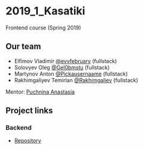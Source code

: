 # 2019_1_Kasatiki

Frontend course (Spring 2019)

## Our team
- Elfimov Vladimir [@evvfebruary](https://github.com/evvfebruary) (fullstack)
- Solovyev Oleg [@Gel0bmstu](https://github.com/Gel0bmstu) (fullstack)
- Martynov Anton [@Pickausernaame](https://github.com/Pickausernaame) (fullstack)
- Rakhimgaliyev Temirlan [@Rakhimgaliev](https://github.com/Rakhimgaliev) (fullstack)

Mentor: [Puchnina Anastasia](https://github.com/puchninanastya)

## Project links
### Backend
- [Repository](https://github.com/go-park-mail-ru/2019_1_Kasatiki)
